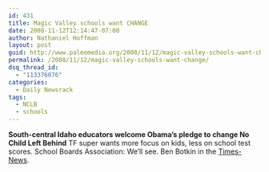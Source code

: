 ```yaml
---
id: 431
title: Magic Valley schools want CHANGE
date: 2008-11-12T12:14:47-07:00
author: Nathaniel Hoffman
layout: post
guid: http://www.paleomedia.org/2008/11/12/magic-valley-schools-want-change/
permalink: /2008/11/12/magic-valley-schools-want-change/
dsq_thread_id:
  - "113376076"
categories:
  - Daily Newsrack
tags:
  - NCLB
  - schools
---
```

**South-central Idaho educators welcome Obama&#8217;s pledge to change No Child Left Behind** TF super wants more focus on kids, less on school test scores. School Boards Association: We&#8217;ll see. Ben Botkin in the [Times-News](http://www.magicvalley.com/articles/2008/11/12/news/local_state/148608.txt).